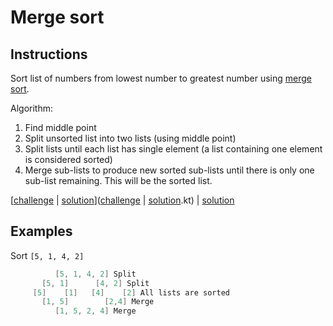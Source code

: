 # Merge sort

## Instructions

Sort list of numbers from lowest number to greatest number using [merge sort](https://en.wikipedia.org/wiki/Merge_sort).

Algorithm:
1. Find middle point
2. Split unsorted list into two lists (using middle point)
3. Split lists until each list has single element (a list containing one element is considered sorted)
4. Merge sub-lists to produce new sorted sub-lists until there is only one sub-list remaining. This will be the sorted
   list.

[[challenge](challenge) | [solution](solution.kt)]([challenge](challenge) | [solution](solution.kt).kt) | [solution](solution.kt)

## Examples

Sort `[5, 1, 4, 2]`

```kotlin
          [5, 1, 4, 2] Split
       [5, 1]      [4, 2] Split
     [5]    [1]   [4]    [2] All lists are sorted
       [1, 5]        [2,4] Merge
          [1, 5, 2, 4] Merge
```




